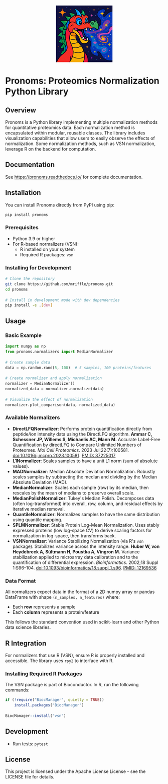 <p align="center">
  <img src="docs/_static/logo.png" alt="Pronoms Logo" width="180"/>
</p>

# Pronoms: Proteomics Normalization Python Library

## Overview
Pronoms is a Python library implementing multiple normalization methods for quantitative proteomics data. Each normalization method is encapsulated within modular, reusable classes. The library includes visualization capabilities that allow users to easily observe the effects of normalization. Some normalization methods, such as VSN normalization, leverage R on the backend for computation.

## Documentation
See https://pronoms.readthedocs.io/ for complete documentation.

## Installation

You can install Pronoms directly from PyPI using pip:

```bash
pip install pronoms
```

### Prerequisites
- Python 3.9 or higher
- For R-based normalizers (VSN):
  - R installed on your system
  - Required R packages: `vsn`

### Installing for Development
```bash
# Clone the repository
git clone https://github.com/mriffle/pronoms.git
cd pronoms

# Install in development mode with dev dependencies
pip install -e .[dev]
```

## Usage

### Basic Example
```python
import numpy as np
from pronoms.normalizers import MedianNormalizer

# Create sample data
data = np.random.rand(5, 100)  # 5 samples, 100 proteins/features

# Create normalizer and apply normalization
normalizer = MedianNormalizer()
normalized_data = normalizer.normalize(data)

# Visualize the effect of normalization
normalizer.plot_comparison(data, normalized_data)
```

### Available Normalizers
*   **DirectLFQNormalizer**: Performs protein quantification directly from peptide/ion intensity data using the DirectLFQ algorithm. **Ammar C, Schessner JP, Willems S, Michaelis AC, Mann M.** Accurate Label-Free Quantification by directLFQ to Compare Unlimited Numbers of Proteomes. *Mol Cell Proteomics*. 2023 Jul;22(7):100581. [doi:10.1016/j.mcpro.2023.100581](https://doi.org/10.1016/j.mcpro.2023.100581). [PMID: 37225017](https://pubmed.ncbi.nlm.nih.gov/37225017/)
*   **L1Normalizer**: Scales samples to have a unit L1 norm (sum of absolute values).
*   **MADNormalizer**: Median Absolute Deviation Normalization. Robustly scales samples by subtracting the median and dividing by the Median Absolute Deviation (MAD).
*   **MedianNormalizer**: Scales each sample (row) by its median, then rescales by the mean of medians to preserve overall scale.
*   **MedianPolishNormalizer**: Tukey's Median Polish. Decomposes data (often log-transformed) into overall, row, column, and residual effects by iterative median removal.
*   **QuantileNormalizer**: Normalizes samples to have the same distribution using quantile mapping.
*   **SPLMNormalizer**: Stable Protein Log-Mean Normalization. Uses stably expressed proteins (low log-space CV) to derive scaling factors for normalization in log-space, then transforms back.
*   **VSNNormalizer**: Variance Stabilizing Normalization (via R's `vsn` package). Stabilizes variance across the intensity range. **Huber W, von Heydebreck A, Sültmann H, Poustka A, Vingron M.** Variance stabilization applied to microarray data calibration and to the quantification of differential expression. *Bioinformatics*. 2002;18 Suppl 1:S96–104. [doi:10.1093/bioinformatics/18.suppl_1.s96](https://doi.org/10.1093/bioinformatics/18.suppl_1.s96). [PMID: 12169536](https://pubmed.ncbi.nlm.nih.gov/12169536/)

### Data Format
All normalizers expect data in the format of a 2D numpy array or pandas DataFrame with shape `(n_samples, n_features)` where:
- Each **row** represents a sample
- Each **column** represents a protein/feature

This follows the standard convention used in scikit-learn and other Python data science libraries.

## R Integration
For normalizers that use R (VSN), ensure R is properly installed and accessible. The library uses `rpy2` to interface with R.

### Installing Required R Packages
The VSN package is part of Bioconductor. In R, run the following commands:

```R
if (!require("BiocManager", quietly = TRUE))
    install.packages("BiocManager")

BiocManager::install("vsn")
```

## Development
- Run tests: `pytest`

## License
This project is licensed under the Apache License License - see the LICENSE file for details.
